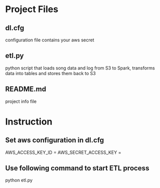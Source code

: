 # Project Files
## dl.cfg
configuration file contains your aws secret

## etl.py
python script that loads song data and log from S3 to Spark, transforms data into tables and stores them back to S3

## README.md
project info file

# Instruction
## Set aws configuration in dl.cfg
AWS_ACCESS_KEY_ID = <your aws key>
AWS_SECRET_ACCESS_KEY = <your aws secret>
    
## Use following command to start ETL process
python etl.py